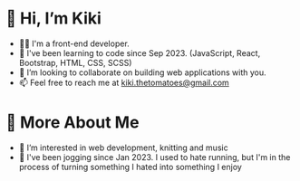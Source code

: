 # 👋 Hi, I’m Kiki
- 👩‍💻 I'm a front-end developer.
- 🌱 I've been learning to code since Sep 2023. (JavaScript, React, Bootstrap, HTML, CSS, SCSS)
- 💞️ I’m looking to collaborate on building web applications with you.
- 📫 Feel free to reach me at kiki.thetomatoes@gmail.com

  
# 🍄 More About Me
- 👀 I’m interested in web development, knitting and music
- 🏃 I've been jogging since Jan 2023. I used to hate running, but I'm in the process of turning something I hated into something I enjoy

<!---
kiki-tomato/kiki-tomato is a ✨ special ✨ repository because its `README.md` (this file) appears on your GitHub profile.
You can click the Preview link to take a look at your changes.
--->
